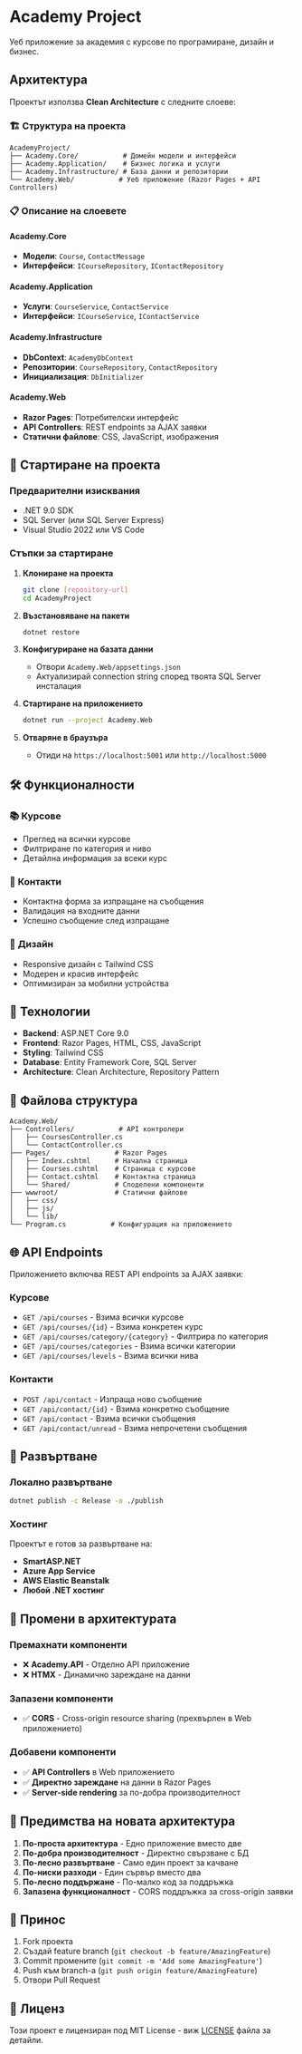 # Academy Project

Уеб приложение за академия с курсове по програмиране, дизайн и бизнес.

## Архитектура

Проектът използва **Clean Architecture** с следните слоеве:

### 🏗️ **Структура на проекта**

```
AcademyProject/
├── Academy.Core/           # Домейн модели и интерфейси
├── Academy.Application/    # Бизнес логика и услуги
├── Academy.Infrastructure/ # База данни и репозитории
└── Academy.Web/           # Уеб приложение (Razor Pages + API Controllers)
```

### 📋 **Описание на слоевете**

#### **Academy.Core**
- **Модели**: `Course`, `ContactMessage`
- **Интерфейси**: `ICourseRepository`, `IContactRepository`

#### **Academy.Application**
- **Услуги**: `CourseService`, `ContactService`
- **Интерфейси**: `ICourseService`, `IContactService`

#### **Academy.Infrastructure**
- **DbContext**: `AcademyDbContext`
- **Репозитории**: `CourseRepository`, `ContactRepository`
- **Инициализация**: `DbInitializer`

#### **Academy.Web**
- **Razor Pages**: Потребителски интерфейс
- **API Controllers**: REST endpoints за AJAX заявки
- **Статични файлове**: CSS, JavaScript, изображения

## 🚀 **Стартиране на проекта**

### Предварителни изисквания
- .NET 9.0 SDK
- SQL Server (или SQL Server Express)
- Visual Studio 2022 или VS Code

### Стъпки за стартиране

1. **Клониране на проекта**
   ```bash
   git clone [repository-url]
   cd AcademyProject
   ```

2. **Възстановяване на пакети**
   ```bash
   dotnet restore
   ```

3. **Конфигуриране на базата данни**
   - Отвори `Academy.Web/appsettings.json`
   - Актуализирай connection string според твоята SQL Server инсталация

4. **Стартиране на приложението**
   ```bash
   dotnet run --project Academy.Web
   ```

5. **Отваряне в браузъра**
   - Отиди на `https://localhost:5001` или `http://localhost:5000`

## 🛠️ **Функционалности**

### 📚 **Курсове**
- Преглед на всички курсове
- Филтриране по категория и ниво
- Детайлна информация за всеки курс

### 📧 **Контакти**
- Контактна форма за изпращане на съобщения
- Валидация на входните данни
- Успешно съобщение след изпращане

### 🎨 **Дизайн**
- Responsive дизайн с Tailwind CSS
- Модерен и красив интерфейс
- Оптимизиран за мобилни устройства

## 🔧 **Технологии**

- **Backend**: ASP.NET Core 9.0
- **Frontend**: Razor Pages, HTML, CSS, JavaScript
- **Styling**: Tailwind CSS
- **Database**: Entity Framework Core, SQL Server
- **Architecture**: Clean Architecture, Repository Pattern

## 📁 **Файлова структура**

```
Academy.Web/
├── Controllers/           # API контролери
│   ├── CoursesController.cs
│   └── ContactController.cs
├── Pages/                # Razor Pages
│   ├── Index.cshtml      # Начална страница
│   ├── Courses.cshtml    # Страница с курсове
│   ├── Contact.cshtml    # Контактна страница
│   └── Shared/           # Споделени компоненти
├── wwwroot/              # Статични файлове
│   ├── css/
│   ├── js/
│   └── lib/
└── Program.cs           # Конфигурация на приложението
```

## 🌐 **API Endpoints**

Приложението включва REST API endpoints за AJAX заявки:

### Курсове
- `GET /api/courses` - Взима всички курсове
- `GET /api/courses/{id}` - Взима конкретен курс
- `GET /api/courses/category/{category}` - Филтрира по категория
- `GET /api/courses/categories` - Взима всички категории
- `GET /api/courses/levels` - Взима всички нива

### Контакти
- `POST /api/contact` - Изпраща ново съобщение
- `GET /api/contact/{id}` - Взима конкретно съобщение
- `GET /api/contact` - Взима всички съобщения
- `GET /api/contact/unread` - Взима непрочетени съобщения

## 🚀 **Развъртване**

### Локално развъртване
```bash
dotnet publish -c Release -o ./publish
```

### Хостинг
Проектът е готов за развъртване на:
- **SmartASP.NET**
- **Azure App Service**
- **AWS Elastic Beanstalk**
- **Любой .NET хостинг**

## 📝 **Промени в архитектурата**

### Премахнати компоненти
- ❌ **Academy.API** - Отделно API приложение
- ❌ **HTMX** - Динамично зареждане на данни

### Запазени компоненти
- ✅ **CORS** - Cross-origin resource sharing (прехвърлен в Web приложението)

### Добавени компоненти
- ✅ **API Controllers** в Web приложението
- ✅ **Директно зареждане** на данни в Razor Pages
- ✅ **Server-side rendering** за по-добра производителност

## 🎯 **Предимства на новата архитектура**

1. **По-проста архитектура** - Едно приложение вместо две
2. **По-добра производителност** - Директно свързване с БД
3. **По-лесно развъртване** - Само един проект за качване
4. **По-ниски разходи** - Един сървър вместо два
5. **По-лесно поддържане** - По-малко код за поддръжка
6. **Запазена функционалност** - CORS поддръжка за cross-origin заявки

## 🤝 **Принос**

1. Fork проекта
2. Създай feature branch (`git checkout -b feature/AmazingFeature`)
3. Commit промените (`git commit -m 'Add some AmazingFeature'`)
4. Push към branch-а (`git push origin feature/AmazingFeature`)
5. Отвори Pull Request

## 📄 **Лиценз**

Този проект е лицензиран под MIT License - виж [LICENSE](LICENSE) файла за детайли.